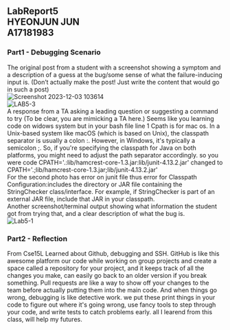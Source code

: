 LabReport5 <br> 
HYEONJUN JUN <br>
A17181983 <br>
---
### Part1 - Debugging Scenario
The original post from a student with a screenshot showing a symptom and a description of a guess at the bug/some sense of what the failure-inducing input is. (Don’t actually make the post! Just write the content that would go in such a post)<br>
![Screenshot 2023-12-03 103614](https://github.com/kfru5515/cse15l-lab-reports-fa23/assets/120256621/0dbe958e-30ba-4acd-93e3-6e9af487315d)<br>
![LAB5-3](https://github.com/kfru5515/cse15l-lab-reports-fa23/assets/120256621/887b8a63-ef39-40c6-9d20-25d648ef3645)<br> A response from a TA asking a leading question or suggesting a command to try (To be clear, you are mimicking a TA here.)
Seems like you learning code on widows system but in your bash file line 1 Cpath is for mac os. In a Unix-based system like macOS (which is based on Unix), the classpath separator is usually a colon :. However, in Windows, it's typically a semicolon ;. So, if you're specifying the classpath for Java on both platforms, you might need to adjust the path separator accordingly. so you were code CPATH='.:lib/hamcrest-core-1.3.jar:lib/junit-4.13.2.jar' changed to CPATH='.;lib/hamcrest-core-1.3.jar;lib/junit-4.13.2.jar' <br>For the second photo has error on junit file thus error for Classpath Configuration:includes the directory or JAR file containing the StringChecker class/interface. For example, if StringChecker is part of an external JAR file, include that JAR in your classpath.  
Another screenshot/terminal output showing what information the student got from trying that, and a clear description of what the bug is.
<br>![Lab5-1](https://github.com/kfru5515/cse15l-lab-reports-fa23/assets/120256621/000a43b1-07b4-42e9-98cc-9f6da2cc8252) 
### Part2 - Reflection
From Cse15L Learned about Github, debugging and SSH. GitHub is like this awesome platform our code while working on group projects and create a space called a repository for your project, and it keeps track of all the changes you make, can easily go back to an older version if you break something. Pull requests are like a way to show off your changes to the team before actually putting them into the main code. And when things go wrong, debugging is like detective work. we put these print things in your code to figure out where it's going wrong, use fancy tools to step through your code, and write tests to catch problems early. all I learend from this class, will help my futures. 
